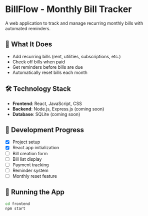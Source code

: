 # BillFlow - Monthly Bill Tracker

A web application to track and manage recurring monthly bills with automated reminders.

## 🎯 What It Does
- Add recurring bills (rent, utilities, subscriptions, etc.)
- Check off bills when paid
- Get reminders before bills are due
- Automatically reset bills each month

## 🛠️ Technology Stack
- **Frontend**: React, JavaScript, CSS
- **Backend**: Node.js, Express.js (coming soon)
- **Database**: SQLite (coming soon)

## 🚧 Development Progress
- [x] Project setup
- [x] React app initialization
- [ ] Bill creation form
- [ ] Bill list display
- [ ] Payment tracking
- [ ] Reminder system
- [ ] Monthly reset feature

## 🚀 Running the App
```bash
cd frontend
npm start